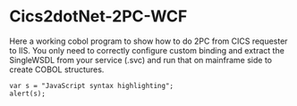 # Cics2dotNet-2PC-WCF
Here a working cobol program to show how to do 2PC from CICS requester to IIS. You only need to correctly configure custom binding and extract the SingleWSDL from your service (.svc) and run that on mainframe side to create COBOL structures.

```cobol
var s = "JavaScript syntax highlighting";
alert(s);
```
